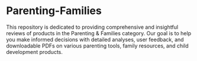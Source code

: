 # Parenting-Families
This repository is dedicated to providing comprehensive and insightful reviews of products in the Parenting &amp; Families category. Our goal is to help you make informed decisions with detailed analyses, user feedback, and downloadable PDFs on various parenting tools, family resources, and child development products.
